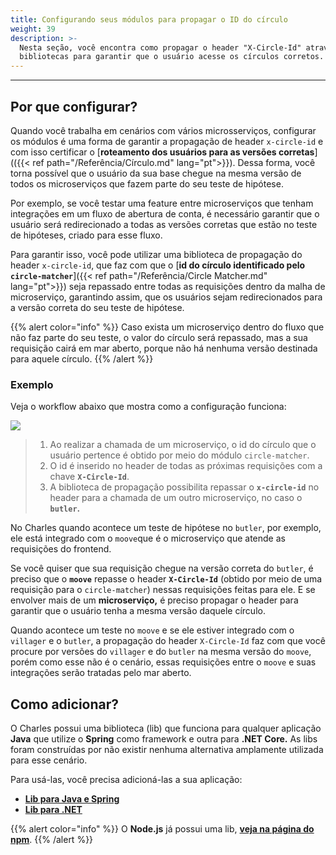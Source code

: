 ```yaml
---
title: Configurando seus módulos para propagar o ID do círculo
weight: 39
description: >-
  Nesta seção, você encontra como propagar o header "X-Circle-Id" através de
  bibliotecas para garantir que o usuário acesse os círculos corretos.
---
```


---

## **Por que configurar?** 

Quando você trabalha em cenários com vários microsserviços, configurar os módulos é uma forma de garantir a propagação de header `x-circle-id` e com isso certificar o [**roteamento dos usuários para as versões corretas**](({{< ref path="/Referência/Círculo.md" lang="pt">}}). Dessa forma, você torna possível que o usuário da sua base chegue na mesma versão de todos os microserviços que fazem parte do seu teste de hipótese.

Por exemplo, se você testar uma feature entre microserviços que tenham integrações em um fluxo de abertura de conta, é necessário garantir que o usuário será redirecionado a todas as versões corretas que estão no teste de hipóteses, criado para esse fluxo.

Para garantir isso, você pode utilizar uma biblioteca de propagação do header `x-circle-id`, que faz com que o [**id do círculo identificado pelo `circle-matcher`**]({{< ref path="/Referência/Circle Matcher.md" lang="pt">}}) seja repassado entre todas as requisições dentro da malha de microserviço, garantindo assim, que os usuários sejam redirecionados para a versão correta do seu teste de hipótese.

{{% alert color="info" %}}
Caso exista um microserviço dentro do fluxo que não faz parte do seu teste, o valor do círculo será repassado, mas a sua requisição cairá em mar aberto, porque não há nenhuma versão destinada para aquele círculo. 
{{% /alert %}}

### **Exemplo**

Veja o workflow abaixo que mostra como a configuração funciona: 

![](/shared/header-propagation-ptbr-v2.png)

> 1. Ao realizar a chamada de um microserviço, o id do círculo que o usuário pertence é obtido por meio do módulo `circle-matcher`.
> 2. O id é inserido no header de todas as próximas requisições com a chave **`X-Circle-Id`**.
> 3. A biblioteca de propagação possibilita repassar o **`x-circle-id`** no header para a chamada de um outro microserviço, no caso o **`butler`.**

No Charles quando acontece um teste de hipótese no `butler`, por exemplo, ele está integrado com o `moove`que é o microserviço que atende as requisições do frontend. 

Se você quiser que sua requisição chegue na versão correta do `butler`, é preciso que o **`moove`** repasse o header **`X-Circle-Id`** \(obtido por meio de uma requisição para o `circle-matcher`\) nessas requisições feitas para ele. E se envolver mais de um **microserviço,** é preciso propagar o header para garantir que o usuário tenha a mesma versão daquele círculo.

Quando acontece um teste no `moove` e se ele estiver integrado com o `villager` e o `butler`, a propagação do header `X-Circle-Id` faz com que você procure por versões do `villager` e do `butler` na mesma versão do `moove`, porém como esse não é o cenário, essas requisições entre o `moove` e suas integrações serão tratadas pelo mar aberto.

## **Como adicionar?**

O Charles possui uma biblioteca \(lib\) que funciona para qualquer aplicação **Java** que utilize o **Spring** como framework e outra para **.NET Core.** As libs foram construídas por não existir nenhuma alternativa amplamente utilizada para esse cenário. 

Para usá-las, você precisa adicioná-las a sua aplicação:

* [**Lib para Java e Spring** ](https://github.com/ZupIT/charlescd/tree/master/tracing/spring)
* [**Lib para .NET**](https://github.com/ZupIT/charlescd/tree/master/tracing/dotnet-core%20)

{{% alert color="info" %}}
O **Node.js** já possui uma lib, [**veja na página do npm**](https://www.npmjs.com/package/hpropagate). 
{{% /alert %}}